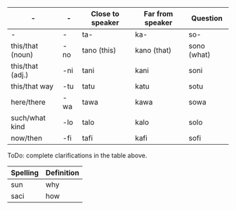 | - | - | Close to speaker | Far from speaker | Question |
| - | - | ---------------- | ---------------- | -------- |
| - | - | ta- | ka- | so- |
| this/that (noun) | -no | tano (this) | kano (that) | sono (what) |
| this/that (adj.) | -ni |  tani | kani | soni |
| this/that way | -tu | tatu | katu | sotu |
| here/there | -wa | tawa | kawa | sowa |
| such/what kind | -lo | talo | kalo | solo |
| now/then | -fi | tafi | kafi | sofi |

ToDo: complete clarifications in the table above.

| Spelling | Definition |
| -------- | ---------- |
| sun | why |
| saci | how |